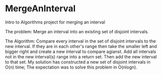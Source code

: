 # MergeAnInterval
Intro to Algorithms project for merging an interval

The problem:
Merge an interval into an existing set of disjoint intervals. 

The Algorithm:
Compare every interval in the set of disjoint intervals to the new interval. If they are in each other's range then take the smaller left and bigger right and create a new interval to compare agianst. Add all intervals not in the new interval(s) range into a return set. Then add the new interval to that set. My solution has constructed a new set of disjoint intervals in O(n) time; The expectation was to solve this problem in O(nlogn).
